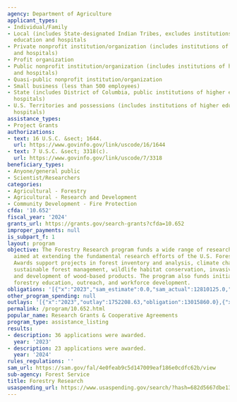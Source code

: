 ```yaml
---
agency: Department of Agriculture
applicant_types:
- Individual/Family
- Local (includes State-designated Indian Tribes, excludes institutions of higher
  education and hospitals
- Private nonprofit institution/organization (includes institutions of higher education
  and hospitals)
- Profit organization
- Public nonprofit institution/organization (includes institutions of higher education
  and hospitals)
- Quasi-public nonprofit institution/organization
- Small business (less than 500 employees)
- State (includes District of Columbia, public institutions of higher education and
  hospitals)
- U.S. Territories and possessions (includes institutions of higher education and
  hospitals)
assistance_types:
- Project Grants
authorizations:
- text: 16 U.S.C. &sect; 1644.
  url: https://www.govinfo.gov/link/uscode/16/1644
- text: 7 U.S.C. &sect; 3318(c).
  url: https://www.govinfo.gov/link/uscode/7/3318
beneficiary_types:
- Anyone/general public
- Scientist/Researchers
categories:
- Agricultural - Forestry
- Agricultural - Research and Development
- Community Development - Fire Protection
cfda: '10.652'
fiscal_year: '2024'
grants_url: https://grants.gov/search-grants?cfda=10.652
improper_payments: null
is_subpart_f: 1
layout: program
objective: The Forestry Research program funds a wide range of research activities
  aimed at extending the fundamental research efforts of the U.S. Forest Service.
  Awards support projects in forest inventory and analysis, climate change adaptation,
  sustainable forest management, wildlife habitat conservation, invasive species control,
  and development of wood-based products. The program also funds initiatives to enhance
  forestry education, outreach, and workforce development.
obligations: '[{"x":"2023","sam_estimate":0.0,"sam_actual":12810125.0,"usa_spending_actual":17460116.5},{"x":"2024","sam_estimate":0.0,"sam_actual":11759683.0,"usa_spending_actual":11759683.06},{"x":"2025","sam_estimate":0.0,"sam_actual":13000000.0,"usa_spending_actual":486175.67}]'
other_program_spending: null
outlays: '[{"x":"2023","outlay":1752208.63,"obligation":13015860.0},{"x":"2024","outlay":25000.0,"obligation":9673566.37},{"x":"2025","outlay":12462.59,"obligation":0.0}]'
permalink: /program/10.652.html
popular_name: Research Grants & Cooperative Agreements
program_type: assistance_listing
results:
- description: 36 applications were awarded.
  year: '2023'
- description: 23 applications were awarded.
  year: '2024'
rules_regulations: ''
sam_url: https://sam.gov/fal/4e0feab9c5d147009eaf186e0cdfc62b/view
sub-agency: Forest Service
title: Forestry Research
usaspending_url: https://www.usaspending.gov/search/?hash=682d5667dbe13d059558b5bfb2a4817c
---
```

